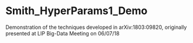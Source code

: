# Smith_HyperParams1_Demo
Demonstration of the techniques developed in arXiv:1803:09820, originally presented at LIP Big-Data Meeting on 06/07/18 
